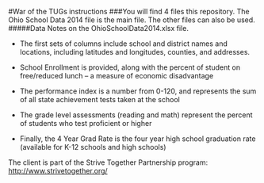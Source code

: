 #War of the TUGs instructions
###You will find 4 files this repository. The Ohio School Data 2014 file is the main file. The other files can also be used.
<br>
#####Data Notes on the OhioSchoolData2014.xlsx file.

- The first sets of columns include school and district names and locations, including latitudes and longitudes, counties, and addresses.

- School Enrollment is provided, along with the percent of student on free/reduced lunch – a measure of economic disadvantage

- The performance index is a number from 0-120, and represents the sum of all state achievement tests taken at the school

- The grade level assessments (reading and math) represent the percent of students who test proficient or higher

- Finally, the 4 Year Grad Rate is the four year high school graduation rate (available for K-12 schools and high schools)

The client is part of the Strive Together Partnership program:
http://www.strivetogether.org/
